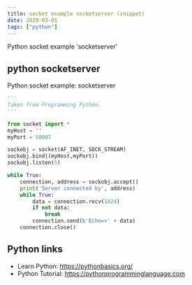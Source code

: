 ```yaml
---
title: socket example socketserver (snippet)
date: 2020-03-01
tags: ["python"]
---
```

Python socket example 'socketserver'


## python socketserver

Python socket example: socketserver

```python
'''
Taken from Programming Python.
'''

from socket import *
myHost = ''
myPort = 50007

sockobj = socket(AF_INET, SOCK_STREAM)
sockobj.bind((myHost,myPort))
sockobj.listen(5)

while True:
    connection, address = sockobj.accept()
    print('Server connected by', address)
    while True:
        data = connection.recv(1024)
        if not data:
            break
        connection.send(b'Echo=>' + data)
    connection.close()

```

## Python links

- Learn Python: https://pythonbasics.org/
- Python Tutorial: https://pythonprogramminglanguage.com
